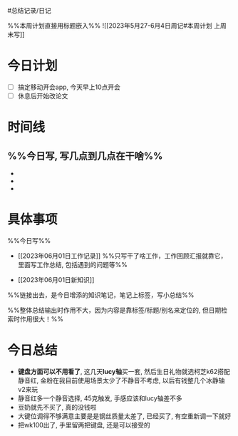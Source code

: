 #总结记录/日记 

%%本周计划直接用标题嵌入%%
![[2023年5月27-6月4日周记#本周计划 上周末写]]

# 今日计划
- [ ] 搞定移动开会app, 今天早上10点开会
- [ ] 休息后开始改论文

# 时间线 
%%今日写, 写几点到几点在干啥%%
- 
- 
- 
- 

# 具体事项 
%%今日写%%
- [[2023年06月01日工作记录]]
%%只写干了啥工作，工作回顾汇报就靠它，里面写工作总结, 包括遇到的问题等%%

- [[2023年06月01日新知识]]

%%链接出去，是今日增添的知识笔记，笔记上标签，写小总结%%

%%整体总结输出时作用不大，因为内容是靠标签/标题/别名来定位的, 但日期检索时作用很大！%%

# 今日总结
- **键盘方面可以不用看了**, 这几天**lucy轴**买一套, 然后生日礼物就选柯芝k62搭配静音红, 金粉在我目前使用场景太少了不静音不考虑, 以后有钱整几个冰静轴v2来玩
- 静音红多一个静音选择, 45克触发, 手感应该和lucy轴差不多
- 豆奶就先不买了, 真的没钱啦
- 大键位调得不够满意主要是是钢丝质量太差了, 已经买了, 有空重新调一下就好
- 把wk100出了, 手里留两把键盘, 还是可以接受的